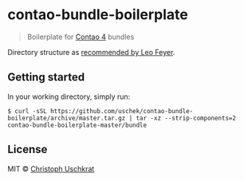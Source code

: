 # contao-bundle-boilerplate

> Boilerplate for [Contao 4](https://contao.org) bundles

Directory structure as [recommended by Leo Feyer](https://leofeyer.de/files/slides/2015/workshop/#35).


## Getting started

In your working directory, simply run:

```
$ curl -sSL https://github.com/uschek/contao-bundle-boilerplate/archive/master.tar.gz | tar -xz --strip-components=2 contao-bundle-boilerplate-master/bundle
```


## License

MIT © [Christoph Uschkrat](https://c.uschkrat.com)
